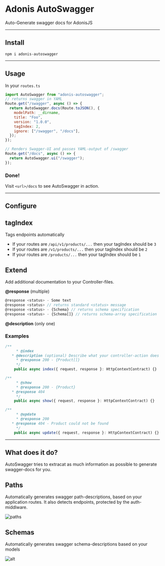 # Adonis AutoSwagger

Auto-Generate swagger docs for AdonisJS

---

## Install

`npm i adonis-autoswagger`

---

## Usage

In your `routes.ts`

```js
import AutoSwagger from "adonis-autoswagger";
// returns swagger in YAML
Route.get("/swagger", async () => {
  return AutoSwagger.docs(Route.toJSON(), {
    modelPath: __dirname,
    title: "Foo",
    version: "1.0.0",
    tagIndex: 2,
    ignore: ["/swagger", "/docs"],
  });
});

// Renders Swagger-UI and passes YAML-output of /swagger
Route.get("/docs", async () => {
  return AutoSwagger.ui("/swagger");
});
```

### Done!

Visit `<url>/docs` to see AutoSwagger in action.

---

## Configure

## tagIndex

Tags endpoints automatically

- If your routes are `/api/v1/products/...` then your tagIndex should be `3`
- If your routes are `/v1/products/...` then your tagIndex should be `2`
- If your routes are `/products/...` then your tagIndex should be `1`

## Extend

Add additional documentation to your Controller-files.

**@response** (multiple)

```js
@response <status> - Some text
@response <status> // returns standard <status> message
@response <status> - {Schema} // returns schema specification
@response <status> - {Schema[]} // returns schema-array specification
```

**@description** (only one)

### **Examples**

```js
/**
	 * @index
   * @description (optional) Describe what your controller-action does
	 * @response 200 - {Product[]}
	 */
	public async index({ request, response }: HttpContextContract) {}

/**
	 * @show
	 * @response 200 - {Product}
   * @response 404
	 */
	public async show({ request, response }: HttpContextContract) {}

/**
	 * @update
	 * @response 200
   * @response 404 - Product could not be found
	 */
	public async update({ request, response }: HttpContextContract) {}

```

---

## What does it do?

AutoSwagger tries to extracat as much information as possible to generate swagger-docs for you.

## Paths

Automatically generates swagger path-descriptions, based on your application routes. It also detects endpoints, protected by the auth-middlware.

![paths](https://i.imgur.com/EnPw6xT.png)

## Schemas

Automatically generates swagger schema-descriptions based on your models

![alt](https://i.imgur.com/FEdLplp.png)
